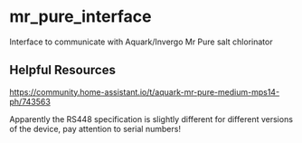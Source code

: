 # mr_pure_interface
Interface to communicate with Aquark/Invergo Mr Pure salt chlorinator


## Helpful Resources
https://community.home-assistant.io/t/aquark-mr-pure-medium-mps14-ph/743563

Apparently the RS448 specification is slightly different for different versions of the device, pay attention to serial numbers!
